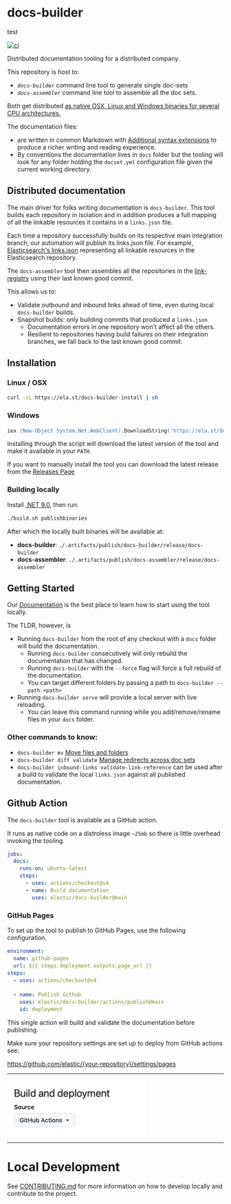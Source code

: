# docs-builder

test

[![ci](https://github.com/elastic/docs-builder/actions/workflows/ci.yml/badge.svg?branch=main&event=push)](https://github.com/elastic/docs-builder/actions/workflows/ci.yml)

Distributed documentation tooling for a distributed company.

This repository is host to:

* *`docs-builder`* command line tool to generate single doc-sets
* *`docs-assembler`* command line tool to assemble all the doc sets.

Both get distributed [as native OSX, Linux and Windows binaries for several CPU architectures.](#installation)

The documentation files:
* are written in common Markdown with [Additional syntax extensions](https://docs-v3-preview.elastic.dev/elastic/docs-builder/tree/main/syntax/) to produce a richer writing and reading experience. 
* By conventions the documentation lives in `docs` folder but the tooling will look for any folder holding the `docset.yml` configuration file given the current working directory.

## Distributed documentation

The main driver for folks writing documentation is `docs-builder`. 
This tool builds each repository in isolation and in addition produces a full mapping of all the linkable resources it contains in a `links.json` file.

Each time a repository successfully builds on its respective main integration branch, our automation will publish its links.json file.
For example, [Elasticsearch's links.json](https://elastic-docs-link-index.s3.us-east-2.amazonaws.com/elastic/elasticsearch/main/links.json) representing all linkable resources in the Elasticsearch repository.

The `docs-assembler` tool then assembles all the repositories in the [link-registry](https://elastic-docs-link-index.s3.us-east-2.amazonaws.com/link-index.json) using their last known good commit.

This allows us to:

* Validate outbound and inbound links ahead of time, even during local `docs-builder` builds.
* Snapshot builds: only building commits that produced a `links.json` 
  * Documentation errors in one repository won't affect all the others. 
  * Resilient to repositories having build failures on their integration branches, we fall back to the last known good commit.

## Installation

### Linux / OSX
```bash
curl -sL https://ela.st/docs-builder-install | sh
```

### Windows
```ps
iex (New-Object System.Net.WebClient).DownloadString('https://ela.st/docs-builder-install-win')
```

Installing through the script will download the latest version of the tool and make it available in your `PATH`.

If you want to manually install the tool you can download the latest release from the [Releases Page](https://github.com/elastic/docs-builder/releases)

### Building locally

Install [.NET 9.0](https://dotnet.microsoft.com/en-us/download/dotnet/9.0), then run:

```bash
./build.sh publishbinaries
```
After which the locally built binaries will be available at:

* **docs-builder**: `./.artifacts/publish/docs-builder/release/docs-builder`
* **docs-assembler**: `./.artifacts/publish/docs-assembler/release/docs-assembler`
 
## Getting Started

Our [Documentation](https://docs-v3-preview.elastic.dev/elastic/docs-builder/tree/main/contribute/locally) is the best place to learn how to start using the tool locally.

The TLDR, however, is

* Running `docs-builder` from the root of any checkout with a `docs` folder will build the documentation.
  * Running `docs-builder` consecutively will only rebuild the documentation that has changed.
  * Running `docs-builder` with the `--force` flag will force a full rebuild of the documentation.
  * You can target different folders by passing a path to `docs-builder --path <path>`
* Running `docs-builder serve` will provide a local server with live reloading.
  * You can leave this command running while you add/remove/rename files in your `docs` folder.


### Other commands to know:

* `docs-builder mv` [Move files and folders](https://docs-v3-preview.elastic.dev/elastic/docs-builder/tree/main/contribute/move)
* `docs-builder diff validate` [Manage redirects across doc sets](https://docs-v3-preview.elastic.dev/elastic/docs-builder/tree/main/contribute/redirects#validation)
* `docs-builder inbound-links validate-link-reference` can be used after a build to validate the local `links.json` against all published documentation.


## Github Action

The `docs-builder` tool is available as a GitHub action.

It runs as native code on a distroless image `~25mb` so there is little overhead invoking the tooling.

```yaml
jobs:
  docs:
    runs-on: ubuntu-latest
    steps:
      - uses: actions/checkout@v4
      - name: Build documentation
        uses: elastic/docs-builder@main
```

### GitHub Pages

To set up the tool to publish to GitHub Pages, use the following configuration.

```yaml
environment:
  name: github-pages
  url: ${{ steps.deployment.outputs.page_url }}
steps:
  - uses: actions/checkout@v4
    
  - name: Publish Github
    uses: elastic/docs-builder/actions/publish@main
    id: deployment
```

This single action will build and validate the documentation before publishing.

Make sure your repository settings are set up to deploy from GitHub actions see:

https://github.com/elastic/{your-repository}/settings/pages

---
![actions/publish/github-pages.png](actions/publish/github-pages.png)

---

# Local Development

See [CONTRIBUTING.md](CONTRIBUTING.md) for more information on how to develop locally and contribute to the project.
